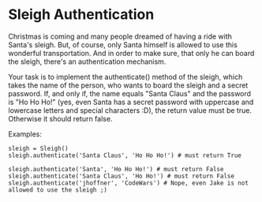 # Sleigh Authentication

Christmas is coming and many people dreamed of having a ride with Santa's sleigh. But, of course, only Santa himself is allowed to use this wonderful transportation. And in order to make sure, that only he can board the sleigh, there's an authentication mechanism.

Your task is to implement the authenticate() method of the sleigh, which takes the name of the person, who wants to board the sleigh and a secret password. If, and only if, the name equals "Santa Claus" and the password is "Ho Ho Ho!" (yes, even Santa has a secret password with uppercase and lowercase letters and special characters :D), the return value must be true. Otherwise it should return false.

Examples:

```
sleigh = Sleigh()
sleigh.authenticate('Santa Claus', 'Ho Ho Ho!') # must return True

sleigh.authenticate('Santa', 'Ho Ho Ho!') # must return False
sleigh.authenticate('Santa Claus', 'Ho Ho!') # must return False
sleigh.authenticate('jhoffner', 'CodeWars') # Nope, even Jake is not allowed to use the sleigh ;)
```
